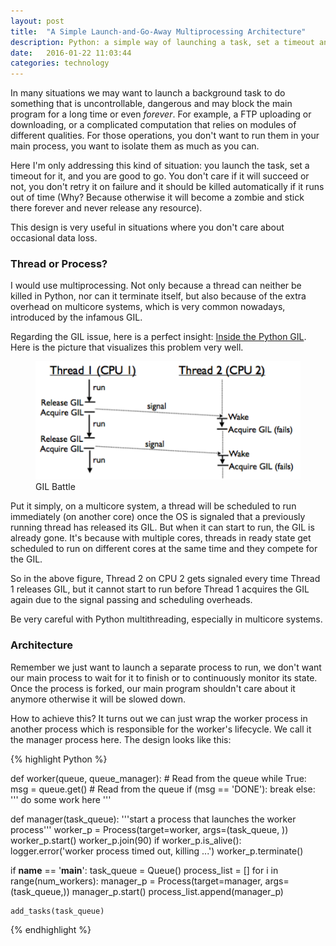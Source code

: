 ```yaml
---
layout: post
title:  "A Simple Launch-and-Go-Away Multiprocessing Architecture"
description: Python: a simple way of launching a task, set a timeout and leave it running or being killed later automatically.
date:   2016-01-22 11:03:44
categories: technology
---
```

In many situations we may want to launch a background task to do something that is uncontrollable, dangerous and may block the main program for a long time or even *forever*. For example, a FTP uploading or downloading, or a complicated computation that relies on modules of different qualities. For those operations, you don't want to run them in your main process, you want to isolate them as much as you can.

Here I'm only addressing this kind of situation: you launch the task, set a timeout for it, and you are good to go. You don't care if it will succeed or not, you don't retry it on failure and it should be killed automatically if it runs out of time (Why? Because otherwise it will become a zombie and stick there forever and never release any resource).

This design is very useful in situations where you don't care about occasional data loss.

### Thread or Process?
I would use multiprocessing. Not only because a thread can neither be killed in Python, nor can it terminate itself, but also because of the extra overhead on multicore systems, which is very common nowadays, introduced by the infamous GIL.

Regarding the GIL issue, here is a perfect insight: [Inside the Python GIL]. Here is the picture that visualizes this problem very well.
<div class='md-10-suffix-1'>
  <figure>
    <img src="/assets/img/post-simple-multiprocessing/gil_battle.png" alt="GIL Battle"/>
    <figcaption>GIL Battle</figcaption>
  </figure>
</div>

Put it simply, on a multicore system, a thread will be scheduled to run immediately (on another core) once the OS is signaled that a previously running thread has released its GIL. But when it can start to run, the GIL is already gone. It's because with multiple cores, threads in ready state get scheduled to run on different cores at the same time and they compete for the GIL.

So in the above figure, Thread 2 on CPU 2 gets signaled every time Thread 1 releases GIL, but it cannot start to run before Thread 1 acquires the GIL again due to the signal passing and scheduling overheads.

Be very careful with Python multithreading, especially in multicore systems.

### Architecture
Remember we just want to launch a separate process to run, we don't want our main process to wait for it to finish or to continuously monitor its state. Once the process is forked, our main program shouldn't care about it anymore otherwise it will be slowed down.

How to achieve this? It turns out we can just wrap the worker process in another process which is responsible for the worker's lifecycle. We call it the manager process here. The design looks like this:

<div class='md-10-suffix-1'>
{% highlight Python %}

def worker(queue, queue_manager):
    # Read from the queue
    while True:
        msg = queue.get() # Read from the queue
        if (msg == 'DONE'):
            break
        else:
            '''
               do some work here
            '''

def manager(task_queue):
  '''start a process that launches the worker process'''
    worker_p = Process(target=worker, args=(task_queue, ))
    worker_p.start()
    worker_p.join(90)
    if worker_p.is_alive():
        logger.error('worker process timed out, killing ...')
        worker_p.terminate()

if __name__ == '__main__':
    task_queue = Queue()
    process_list = []
    for i in range(num_workers):
        manager_p = Process(target=manager, args=(task_queue,))
        manager_p.start()
        process_list.append(manager_p)

    add_tasks(task_queue)

{% endhighlight %}
</div>






[Inside the Python GIL]: http://www.dabeaz.com/python/GIL.pdf
